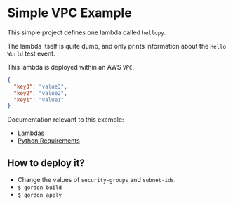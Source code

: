 Simple VPC Example
===========================

This simple project defines one lambda called ``hellopy``.

The lambda itself is quite dumb, and only prints information about the ``Hello World`` test event.

This lambda is deployed within an AWS ``VPC``.

```json
{
  "key3": "value3",
  "key2": "value2",
  "key1": "value1"
}
```

Documentation relevant to this example:
 * [Lambdas](https://gordon.readthedocs.io/en/latest/lambdas.html)
 * [Python Requirements](https://gordon.readthedocs.io/en/latest/requirements.html#python-requirements)

How to deploy it?
------------------

* Change the values of ``security-groups`` and ``subnet-ids``.
* ``$ gordon build``
* ``$ gordon apply``
